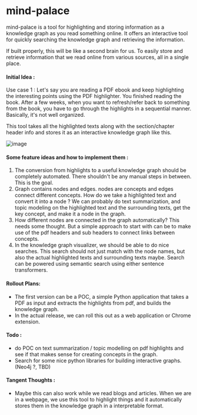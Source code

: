 # mind-palace

mind-palace is a tool for highlighting and storing information as a knowledge graph as you read something online. It offers an interactive tool for quickly searching the knowledge graph and retrieving the information.   

If built properly, this will be like a second brain for us. To easily store and retrieve information that we read online from various sources, all in a single place.  

#### Initial Idea : 
Use case 1 : 
Let's say you are reading a PDF ebook and keep highlighting the interesting points using the PDF highlighter. 
You finished reading the book. After a few weeks, when you want to refresh/refer back to something from the book, you have to go through the highlights in a sequential manner. 
Basically, it's not well organized. 

This tool takes all the highlighted texts along with the section/chapter header info and stores it as an interactive knowledge graph like this. 

![image](https://github.com/dingusagar/mind-palace/assets/12700858/b965eefe-bdbe-4ff3-82dd-14ea2474427e)


#### Some feature ideas and how to implement them :
1. The conversion from highlights to a useful knowledge graph should be completely automated. There shouldn't be any manual steps in between. This is the goal. 
2. Graph contains nodes and edges. nodes are concepts and edges connect different concepts. How do we take a highlighted text and convert it into a node ? We can probably do text summarization, and topic modeling on the highlighted text and the surrounding texts, get the key concept, and make it a node in the graph.
3. How different nodes are connected in the graph automatically? This needs some thought. But a simple approach to start with can be to make use of the pdf headers and sub headers to connect links between concepts.
4. In the knowledge graph visualizer, we should be able to do nice searches. This search should not just match with the node names, but also the actual highlighted texts and surrounding texts maybe. Search can be powered using semantic search using either sentence transformers.

#### Rollout Plans:
-  The first version can be a POC, a simple Python application that takes a PDF as input and extracts the highlights from pdf, and builds the knowledge graph.
-  In the actual release, we can roll this out as a web application or Chrome extension.

#### Todo : 
- do POC on text summarization / topic modelling on pdf highlights and see if that makes sense for creating concepts in the graph.
- Search for some nice python libraries for building interactive graphs. (Neo4j ?, TBD)

#### Tangent Thoughts : 
- Maybe this can also work while we read blogs and articles. When we are in a webpage, we use this tool to highlight things and it automatically stores them in the knowledge graph in a interpretable format. 
